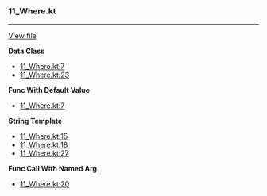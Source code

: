 ### 11_Where.kt
---
[View file](../../recall_analyzed/11_Where.kt)

**Data Class**

 - [11_Where.kt:7](../../recall_analyzed/11_Where.kt#L7)
 - [11_Where.kt:23](../../recall_analyzed/11_Where.kt#L23)

**Func With Default Value**

 - [11_Where.kt:7](../../recall_analyzed/11_Where.kt#L7)

**String Template**

 - [11_Where.kt:15](../../recall_analyzed/11_Where.kt#L15)
 - [11_Where.kt:18](../../recall_analyzed/11_Where.kt#L18)
 - [11_Where.kt:27](../../recall_analyzed/11_Where.kt#L27)

**Func Call With Named Arg**

 - [11_Where.kt:20](../../recall_analyzed/11_Where.kt#L20)
